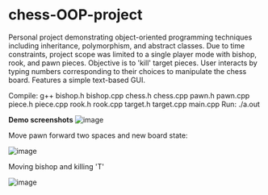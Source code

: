 # chess-OOP-project
Personal project demonstrating object-oriented programming techniques including inheritance, polymorphism, and abstract classes.
Due to time constraints, project scope was limited to a single player mode with bishop, rook, and pawn pieces.
Objective is to 'kill' target pieces. User interacts by typing numbers corresponding to their choices to manipulate the chess board.
Features a simple text-based GUI.

Compile: g++ bishop.h bishop.cpp chess.h chess.cpp pawn.h pawn.cpp piece.h piece.cpp rook.h rook.cpp target.h target.cpp main.cpp
Run: ./a.out

**Demo screenshots**
![image](https://github.com/haydensflee/chess-OOP-project/assets/89950637/5398299b-5171-4f31-8561-a9ee8f2a9c41)

Move pawn forward two spaces and new board state:

![image](https://github.com/haydensflee/chess-OOP-project/assets/89950637/59b3c77f-5aa8-4603-9fc6-d4f7ab5e5794)

Moving bishop and killing 'T'

![image](https://github.com/haydensflee/chess-OOP-project/assets/89950637/8471b3de-9172-416b-ae41-27aea08a61a1)
